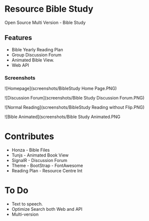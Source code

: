 # Resource Bible Study
Open Source Multi Version - Bible Study

## Features
* Bible Yearly Reading Plan
* Group Discussion Forum
* Animated Bible View.
* Web API

### Screenshots

![Homepage](screenshots/BibleStudy Home Page.PNG)

![Discussion Forum](screenshots/Bible Study Discussion Forum.PNG)

![Normal Reading](screenshots/BibleStudy Reading without Flip.PNG)

![Bible Animated](screenshots/Bible Study Animated.PNG

# Contributes
* Honza -  Bible Files
* Tunjs - Animated Book View
* SignalR - Discussion Forum
* Theme - BootStrap - FontAwesome
* Reading Plan - Resource Centre Int

# To Do
* Text to speech.
* Optimize Search both Web and API
* Multi-version
